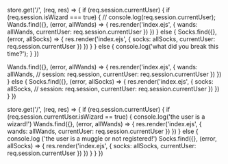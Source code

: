 store.get('/', (req, res) => {
  if (req.session.currentUser) {
    if (req.session.isWizard === true) {
    // console.log(req.session.currentUser);
      Wands.find({}, (error, allWands) => {
        res.render('index.ejs', {
          wands: allWands,
          currentUser: req.session.currentUser
        })
      })
    } else {
      Socks.find({}, (error, allSocks) => {
        res.render('index.ejs', {
          socks: allSocks,
          currentUser: req.session.currentUser
        })
      })
    }
  } else {
    console.log('what did you break this time?');
  }
})


Wands.find({}, (error, allWands) => {
  res.render('index.ejs', {
    wands: allWands,
    // session: req.session,
    currentUser: req.session.currentUser
  })
})
} else {
Socks.find({}, (error, allSocks) => {
  res.render('index.ejs', {
    socks: allSocks,
    // session: req.session,
    currentUser: req.session.currentUser
  })
})
}
})

store.get('/', (req, res) => {
  if (req.session.currentUser) {
      if (req.session.currentUser.isWizard == true) {
          console.log('the user is a wizard!')
          Wands.find({}, (error, allWands) => {
            res.render('index.ejs', {
              wands: allWands,
              currentUser: req.session.currentUser
            })
          })
      } else {
          console.log ('the user is a muggle or not registered!')
          Socks.find({}, (error, allSocks) => {
            res.render('index.ejs', {
              socks: allSocks,
              currentUser: req.session.currentUser
            })
          })
      }
  }
})
